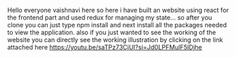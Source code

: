 Hello everyone vaishnavi here
so here i have built an website using react for the frontend part and used redux for managing my state...
so after you clone you can just type npm install and next install all the packages needed to view the application. 
also if you just wanted to see the working of the website you can directly see the working illustration by clicking on the link attached here https://youtu.be/saTPz73CjUI?si=Jd0LPFMulF5lDjhe